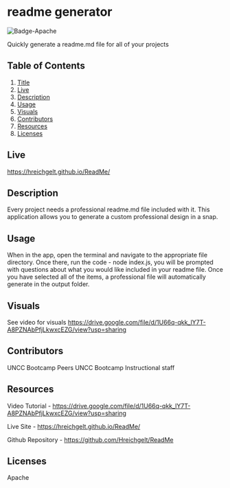 # readme generator
<img src="https://shields.io/badge/license-Apache-goldenrod" alt="Badge-Apache"/> 

Quickly generate a readme.md file for all of your projects

    
## Table of Contents
1. [Title](#title)
2. [Live](#live)
3. [Description](#description)
4. [Usage](#usage)
5. [Visuals](#visuals)
6. [Contributors](#contributors)
7. [Resources](#resources)
8. [Licenses](#licenses)



## Live
https://hreichgelt.github.io/ReadMe/

## Description
Every project needs a professional readme.md file included with it. This application allows you to generate a custom professional design in a snap. 

## Usage
When in the app, open the terminal and navigate to the appropriate file directory. Once there, run the code - node index.js, you will be prompted with questions about what you would like included in your readme file. Once you have selected all of the items, a professional file will automatically generate in the output folder. 
    
## Visuals
See video for visuals https://drive.google.com/file/d/1U66q-qkk_lY7T-A8PZNAbPfjLkwxcEZG/view?usp=sharing
    
## Contributors
UNCC Bootcamp Peers
UNCC Bootcamp Instructional staff 

    
## Resources
Video Tutorial -  https://drive.google.com/file/d/1U66q-qkk_lY7T-A8PZNAbPfjLkwxcEZG/view?usp=sharing 

Live Site - https://hreichgelt.github.io/ReadMe/

Github Repository - https://github.com/Hreichgelt/ReadMe


## Licenses
Apache
